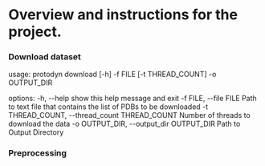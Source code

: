 # Overview and instructions for the project.

### Download dataset
usage: protodyn download [-h] -f FILE [-t THREAD_COUNT] -o OUTPUT_DIR

options:
  -h, --help            show this help message and exit
  -f FILE, --file FILE  Path to text file that contains the list of PDBs to be downloaded
  -t THREAD_COUNT, --thread_count THREAD_COUNT
                        Number of threads to download the data
  -o OUTPUT_DIR, --output_dir OUTPUT_DIR
                        Path to Output Directory

### Preprocessing

